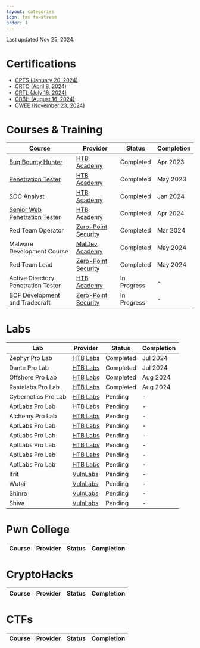```yaml
---
layout: categories
icon: fas fa-stream
order: 1
---
```


Last updated Nov 25, 2024.

# Certifications

* [CPTS (January 20, 2024)](https://www.credly.com/badges/e933a070-c9e7-4159-a06a-6c42a5482185/public_url)
* [CRTO (April 8, 2024)](https://api.eu.badgr.io/public/assertions/b4HNU6ORSu6I-UItuCdTlQ?identity__email=hrafnulf13%40gmail.com)
* [CRTL (July 16, 2024)](https://api.eu.badgr.io/public/assertions/obJa8cz1SGips8IJ9Pi9FA?identity__email=hrafnulf13%40gmail.com)
* [CBBH (August 16, 2024)](https://www.credly.com/badges/9dc5a232-5920-40f9-a293-30915bc9e84e/public_url)
* [CWEE (November 23, 2024)](https://www.credly.com/badges/a26acf65-d95d-477f-8ec1-53a70c5894d8/public_url)

# Courses & Training

| Course                                                                                                                 | Provider                                                        | Status      | Completion |
| ---------------------------------------------------------------------------------------------------------------------- | --------------------------------------------------------------- | ----------- | ---------- |
| [Bug Bounty Hunter](https://academy.hackthebox.com/achievement/badge/04a53615-d774-11ed-acfc-bea50ffe6cb4)             | [HTB Academy](https://academy.hackthebox.com/)                  | Completed   | Apr 2023   |
| [Penetration Tester](https://academy.hackthebox.com/achievement/badge/36a7d89a-edc2-11ed-acfc-bea50ffe6cb4)            | [HTB Academy](https://academy.hackthebox.com/)                  | Completed   | May 2023   |
| [SOC Analyst](https://academy.hackthebox.com/achievement/badge/8edafa55-a967-11ee-bfb6-bea50ffe6cb4)                   | [HTB Academy](https://academy.hackthebox.com/)                  | Completed   | Jan 2024   |
| [Senior Web Penetration Tester](https://academy.hackthebox.com/achievement/badge/f32475c2-f8ec-11ee-b18d-bea50ffe6cb4) | [HTB Academy](https://academy.hackthebox.com/)                  | Completed   | Apr 2024   |
| Red Team Operator                                                                                                      | [Zero-Point Security](https://training.zeropointsecurity.co.uk) | Completed   | Mar 2024   |
| Malware Development Course                                                                                             | [MalDev Academy](https://maldevacademy.com/)                    | Completed   | May 2024   |
| Red Team Lead                                                                                                          | [Zero-Point Security](https://training.zeropointsecurity.co.uk) | Completed   | May 2024   |
| Active Directory Penetration Tester                                                                                    | [HTB Academy](https://academy.hackthebox.com/)                  | In Progress | -          |
| BOF Development and Tradecraft                                                                                         | [Zero-Point Security](https://training.zeropointsecurity.co.uk) | In Progress | -          |

# Labs

| Lab                 | Provider                                | Status    | Completion |
| ------------------- | --------------------------------------- | --------- | ---------- |
| Zephyr Pro Lab      | [HTB Labs](https://app.hackthebox.com/) | Completed | Jul 2024   |
| Dante Pro Lab       | [HTB Labs](https://app.hackthebox.com/) | Completed | Jul 2024   |
| Offshore Pro Lab    | [HTB Labs](https://app.hackthebox.com/) | Completed | Aug 2024   |
| Rastalabs Pro Lab   | [HTB Labs](https://app.hackthebox.com/) | Completed | Aug 2024   |
| Cybernetics Pro Lab | [HTB Labs](https://app.hackthebox.com/) | Pending   | -          |
| AptLabs Pro Lab     | [HTB Labs](https://app.hackthebox.com/) | Pending   | -          |
| Alchemy Pro Lab     | [HTB Labs](https://app.hackthebox.com/) | Pending   | -          |
| AptLabs Pro Lab     | [HTB Labs](https://app.hackthebox.com/) | Pending   | -          |
| AptLabs Pro Lab     | [HTB Labs](https://app.hackthebox.com/) | Pending   | -          |
| AptLabs Pro Lab     | [HTB Labs](https://app.hackthebox.com/) | Pending   | -          |
| AptLabs Pro Lab     | [HTB Labs](https://app.hackthebox.com/) | Pending   | -          |
| AptLabs Pro Lab     | [HTB Labs](https://app.hackthebox.com/) | Pending   | -          |
| Ifrit               | [VulnLabs](https://www.vulnlab.com/)    | Pending   | -          |
| Wutai               | [VulnLabs](https://www.vulnlab.com/)    | Pending   | -          |
| Shinra              | [VulnLabs](https://www.vulnlab.com/)    | Pending   | -          |
| Shiva               | [VulnLabs](https://www.vulnlab.com/)    | Pending   | -          |

# Pwn College

| Course | Provider | Status | Completion |
| ------ | -------- | ------ | ---------- |

# CryptoHacks

| Course | Provider | Status | Completion |
| ------ | -------- | ------ | ---------- |

# CTFs

| Course | Provider | Status | Completion |
| ------ | -------- | ------ | ---------- |